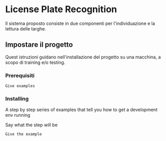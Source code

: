# License Plate Recognition

Il sistema proposto consiste in due componenti per l'individuazione e la lettura delle targhe.

## Impostare il progetto

Quest istruzioni guidano nell'installazione del progetto su una macchina, a scopo di training e/o testing.

### Prerequisiti



```
Give examples
```

### Installing

A step by step series of examples that tell you how to get a development env running

Say what the step will be

```
Give the example
```

